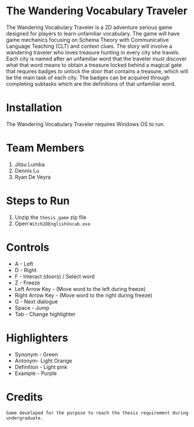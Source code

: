 # The Wandering Vocabulary Traveler
The Wandering Vocabulary Traveler is a 2D adventure serious game designed for players to learn unfamiliar vocabulary. The game will have game mechanics focusing on Schema Theory with Communicative Language Teaching (CLT) and context clues. The story will involve a wandering traveler who loves treasure hunting in every city she travels. Each city is named after an unfamiliar word that the traveler must discover what that word means to obtain a treasure locked behind a magical gate that requires badges to unlock the door that contains a treasure, which will be the main task of each city. The badges can be acquired through completing subtasks which are the definitions of that unfamiliar word.

# Installation
The Wandering Vocabulary Traveler requires Windows OS to run.

# Team Members
1. Jitsu Lumba
2. Dennis Lu
3. Ryan De Veyra
   
# Steps to Run
1. Unzip the ``thesis_game`` zip file
2. Open ``Witch2DEnglishVocab.exe``

# Controls
* A - Left
* D - Right
* F - Interact (doors) / Select word
* Z - Freeze
* Left Arrow Key - (Move word to the left during freeze)
* Right Arrow Key - (Move word to the right during freeze)
* G - Next dialogue
* Space - Jump
* Tab - Change highlighter

# Highlighters
* Synonym - Green
* Antonym- Light Orange
* Definition - Light pink
* Example - Purple
 

# Credits
```
Game developed for the purpose to reach the thesis requirement during undergraduate. 
```
